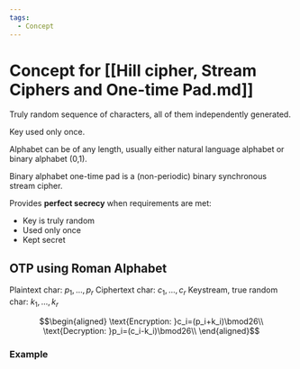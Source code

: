 ```yaml
---
tags:
  - Concept
---
```

# Concept for [[Hill cipher, Stream Ciphers and One-time Pad.md]]

Truly random sequence of characters, all of them independently generated.

Key used only once.

Alphabet can be of any length, usually either natural language alphabet or binary alphabet (0,1).

Binary alphabet one-time pad is a (non-periodic) binary synchronous stream cipher.

Provides **perfect secrecy** when requirements are met:
* Key is truly random
* Used only once
* Kept secret

## OTP using Roman Alphabet

Plaintext char: $p_1,...,p_r$
Ciphertext char: $c_1,...,c_r$
Keystream, true random char: $k_1,...,k_r$

$$\begin{aligned}
\text{Encryption: }c_i=(p_i+k_i)\bmod26\\
\text{Decryption: }p_i=(c_i-k_i)\bmod26\\
\end{aligned}$$
### Example

